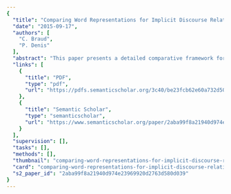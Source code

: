 ```yaml
---
{
  "title": "Comparing Word Representations for Implicit Discourse Relation Classification",
  "date": "2015-09-17",
  "authors": [
    "C. Braud",
    "P. Denis"
  ],
  "abstract": "This paper presents a detailed comparative framework for assessing the usefulness of unsupervised word representations for identifying so-called implicit discourse relations. Specifically, we compare standard one-hot word pair representations against low-dimensional ones based on Brown clusters and word embeddings. We also consider various word vector combination schemes for deriving discourse segment representations from word vectors, and compare representations based either on all words or limited to head words. Our main finding is that denser representations systematically outperform sparser ones and give state-of-the-art performance or above without the need for additional hand-crafted features.",
  "links": [
    {
      "title": "PDF",
      "type": "pdf",
      "url": "https://pdfs.semanticscholar.org/3c40/be23fcb62e60a732d508253a60b8cd2959da.pdf"
    },
    {
      "title": "Semantic Scholar",
      "type": "semanticscholar",
      "url": "https://www.semanticscholar.org/paper/2aba99f8a21940d974e23969920d2763d580d039"
    }
  ],
  "supervision": [],
  "tasks": [],
  "methods": [],
  "thumbnail": "comparing-word-representations-for-implicit-discourse-relation-classification-thumb.jpg",
  "card": "comparing-word-representations-for-implicit-discourse-relation-classification-card.jpg",
  "s2_paper_id": "2aba99f8a21940d974e23969920d2763d580d039"
}
---
```


